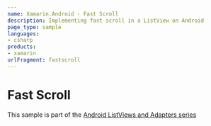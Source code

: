 ```yaml
---
name: Xamarin.Android - Fast Scroll
description: Implementing fast scroll in a ListView on Android
page_type: sample
languages:
- csharp
products:
- xamarin
urlFragment: fastscroll
---
```

# Fast Scroll

This sample is part of the [Android ListViews and Adapters series](https://docs.microsoft.com/xamarin/android/user-interface/layouts/list-view/) 
